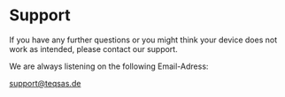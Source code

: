 # Support

If you have any further questions or you might think your device does not work as intended, please contact our support. 

We are always listening on the following Email-Adress:

[support@teqsas.de](mailto:support@teqsas.de)

